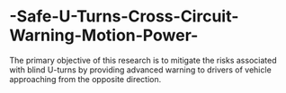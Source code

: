 # -Safe-U-Turns-Cross-Circuit-Warning-Motion-Power-
The primary objective of this research is to mitigate the risks associated with blind U-turns by providing advanced warning to drivers of vehicle approaching from the opposite direction. 
